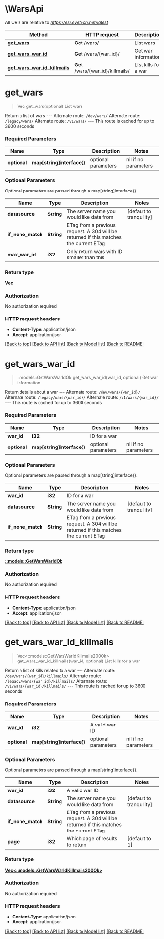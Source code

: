 # \WarsApi

All URIs are relative to *https://esi.evetech.net/latest*

Method | HTTP request | Description
------------- | ------------- | -------------
[**get_wars**](WarsApi.md#get_wars) | **Get** /wars/ | List wars
[**get_wars_war_id**](WarsApi.md#get_wars_war_id) | **Get** /wars/{war_id}/ | Get war information
[**get_wars_war_id_killmails**](WarsApi.md#get_wars_war_id_killmails) | **Get** /wars/{war_id}/killmails/ | List kills for a war


# **get_wars**
> Vec<i32> get_wars(optional)
List wars

Return a list of wars  --- Alternate route: `/dev/wars/`  Alternate route: `/legacy/wars/`  Alternate route: `/v1/wars/`  --- This route is cached for up to 3600 seconds

### Required Parameters

Name | Type | Description  | Notes
------------- | ------------- | ------------- | -------------
 **optional** | **map[string]interface{}** | optional parameters | nil if no parameters

### Optional Parameters
Optional parameters are passed through a map[string]interface{}.

Name | Type | Description  | Notes
------------- | ------------- | ------------- | -------------
 **datasource** | **String**| The server name you would like data from | [default to tranquility]
 **if_none_match** | **String**| ETag from a previous request. A 304 will be returned if this matches the current ETag | 
 **max_war_id** | **i32**| Only return wars with ID smaller than this | 

### Return type

**Vec<i32>**

### Authorization

No authorization required

### HTTP request headers

 - **Content-Type**: application/json
 - **Accept**: application/json

[[Back to top]](#) [[Back to API list]](../README.md#documentation-for-api-endpoints) [[Back to Model list]](../README.md#documentation-for-models) [[Back to README]](../README.md)

# **get_wars_war_id**
> ::models::GetWarsWarIdOk get_wars_war_id(war_id, optional)
Get war information

Return details about a war  --- Alternate route: `/dev/wars/{war_id}/`  Alternate route: `/legacy/wars/{war_id}/`  Alternate route: `/v1/wars/{war_id}/`  --- This route is cached for up to 3600 seconds

### Required Parameters

Name | Type | Description  | Notes
------------- | ------------- | ------------- | -------------
  **war_id** | **i32**| ID for a war | 
 **optional** | **map[string]interface{}** | optional parameters | nil if no parameters

### Optional Parameters
Optional parameters are passed through a map[string]interface{}.

Name | Type | Description  | Notes
------------- | ------------- | ------------- | -------------
 **war_id** | **i32**| ID for a war | 
 **datasource** | **String**| The server name you would like data from | [default to tranquility]
 **if_none_match** | **String**| ETag from a previous request. A 304 will be returned if this matches the current ETag | 

### Return type

[**::models::GetWarsWarIdOk**](get_wars_war_id_ok.md)

### Authorization

No authorization required

### HTTP request headers

 - **Content-Type**: application/json
 - **Accept**: application/json

[[Back to top]](#) [[Back to API list]](../README.md#documentation-for-api-endpoints) [[Back to Model list]](../README.md#documentation-for-models) [[Back to README]](../README.md)

# **get_wars_war_id_killmails**
> Vec<::models::GetWarsWarIdKillmails200Ok> get_wars_war_id_killmails(war_id, optional)
List kills for a war

Return a list of kills related to a war  --- Alternate route: `/dev/wars/{war_id}/killmails/`  Alternate route: `/legacy/wars/{war_id}/killmails/`  Alternate route: `/v1/wars/{war_id}/killmails/`  --- This route is cached for up to 3600 seconds

### Required Parameters

Name | Type | Description  | Notes
------------- | ------------- | ------------- | -------------
  **war_id** | **i32**| A valid war ID | 
 **optional** | **map[string]interface{}** | optional parameters | nil if no parameters

### Optional Parameters
Optional parameters are passed through a map[string]interface{}.

Name | Type | Description  | Notes
------------- | ------------- | ------------- | -------------
 **war_id** | **i32**| A valid war ID | 
 **datasource** | **String**| The server name you would like data from | [default to tranquility]
 **if_none_match** | **String**| ETag from a previous request. A 304 will be returned if this matches the current ETag | 
 **page** | **i32**| Which page of results to return | [default to 1]

### Return type

[**Vec<::models::GetWarsWarIdKillmails200Ok>**](get_wars_war_id_killmails_200_ok.md)

### Authorization

No authorization required

### HTTP request headers

 - **Content-Type**: application/json
 - **Accept**: application/json

[[Back to top]](#) [[Back to API list]](../README.md#documentation-for-api-endpoints) [[Back to Model list]](../README.md#documentation-for-models) [[Back to README]](../README.md)

